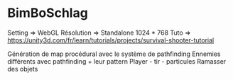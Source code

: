 # BimBoSchlag

Setting => WebGL
Résolution => Standalone 1024 * 768
Tuto => https://unity3d.com/fr/learn/tutorials/projects/survival-shooter-tutorial

Génération de map procédural avec le système de pathfinding
Ennemies différents avec pathfinding + leur pattern
Player - tir - particules
Ramasser des objets
